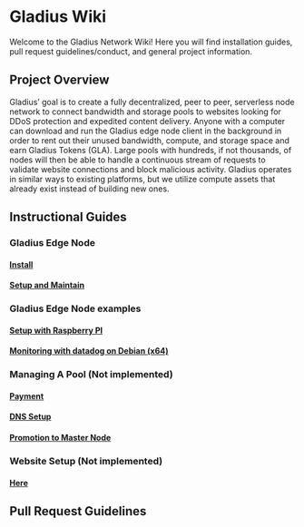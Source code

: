 # Gladius Wiki

Welcome to the Gladius Network Wiki! Here you will find installation guides, pull request guidelines/conduct, and general project information.

## Project Overview

Gladius’ goal is to create a fully decentralized, peer to peer, serverless node network to connect bandwidth and storage pools to websites looking for DDoS protection and expedited content delivery. Anyone with a computer can download and run the Gladius edge node client in the background in order to rent out their unused bandwidth, compute, and storage space and earn Gladius Tokens (GLA). Large pools with hundreds, if not thousands, of nodes will then be able to handle a continuous stream of requests to validate website connections and block malicious activity. Gladius operates in similar ways to existing platforms, but we utilize compute assets that already exist instead of building new ones.

## Instructional Guides

### Gladius Edge Node

#### [Install](./gladius-node/install.md)

#### [Setup and Maintain](./gladius-node/maintain.md)

### Gladius Edge Node examples
#### [Setup with Raspberry PI](./gladius-node/raspberry.md)
#### [Monitoring with datadog on Debian (x64)](./gladius-node/datadog-debian.md)

### Managing A Pool (Not implemented)

#### [Payment](~/pool-management/payment.md)

#### [DNS Setup](~/pool-management/dns.md)

#### [Promotion to Master Node](~/pool-management/master-node.md)

### Website Setup (Not implemented)

#### [Here](https://gladius.io)

## Pull Request Guidelines